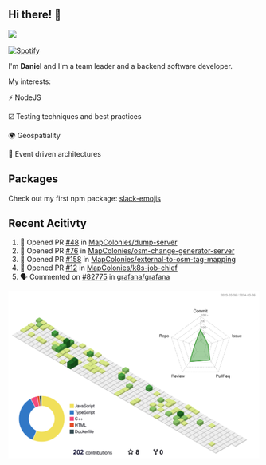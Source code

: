 ## Hi there! 👋

<p>
  <img src="https://github-readme-stats.vercel.app/api?username=syncush&theme=tokyonight">
</p>

[![Spotify](https://novatorem-rust.vercel.app/api/spotify)](https://open.spotify.com/user/syncush)

I'm **Daniel** and I'm a team leader and a backend software developer.

My interests:

⚡ NodeJS

☑️ Testing techniques and best practices

🌍 Geospatiality

🧠 Event driven architectures

## Packages
Check out my first npm package: [slack-emojis](https://www.npmjs.com/package/slack-emojis)

## Recent Acitivty
<!--START_SECTION:activity-->
1. 💪 Opened PR [#48](https://github.com/MapColonies/dump-server/pull/48) in [MapColonies/dump-server](https://github.com/MapColonies/dump-server)
2. 💪 Opened PR [#76](https://github.com/MapColonies/osm-change-generator-server/pull/76) in [MapColonies/osm-change-generator-server](https://github.com/MapColonies/osm-change-generator-server)
3. 💪 Opened PR [#158](https://github.com/MapColonies/external-to-osm-tag-mapping/pull/158) in [MapColonies/external-to-osm-tag-mapping](https://github.com/MapColonies/external-to-osm-tag-mapping)
4. 💪 Opened PR [#12](https://github.com/MapColonies/k8s-job-chief/pull/12) in [MapColonies/k8s-job-chief](https://github.com/MapColonies/k8s-job-chief)
5. 🗣 Commented on [#82775](https://github.com/grafana/grafana/issues/82775#issuecomment-2002504389) in [grafana/grafana](https://github.com/grafana/grafana)
<!--END_SECTION:activity-->

![contrib](./profile-3d-contrib/profile-green-animate.svg)
